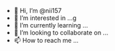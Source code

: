 - 👋 Hi, I’m @nii157
- 👀 I’m interested in ...g
- 🌱 I’m currently learning ...
- 💞️ I’m looking to collaborate on ...
- 📫 How to reach me ...

<!---
nii157/nii157 is a ✨ special ✨ repository because its `README.md` (this file) appears on your GitHub profile.
You can click the Preview link to take a look at your changes.
--->
